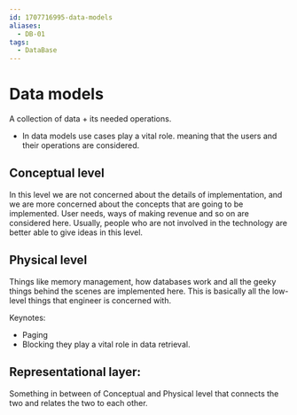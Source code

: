 ```yaml
---
id: 1707716995-data-models
aliases:
  - DB-01
tags:
  - DataBase
---
```

# Data models

A collection of data + its needed operations.

- In data models use cases play a vital role. meaning that the users and their operations are considered.

## Conceptual level

In this level we are not concerned about the details of implementation, and we are more concerned about the concepts
that are going to be implemented. User needs, ways of making revenue and so on are considered here. Usually, people who
are not involved in the technology are better able to give ideas in this level.

## Physical level

Things like memory management, how databases work and all the geeky things behind the scenes are implemented here.
This is basically all the low-level things that engineer is concerned with.

Keynotes:

- Paging
- Blocking
  they play a vital role in data retrieval.

## Representational layer:

Something in between of Conceptual and Physical level that connects the two and relates the two to each other.
